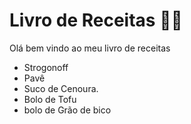 # Livro de Receitas :man_cook:

Olá bem vindo ao meu livro de receitas
+ Strogonoff
+ Pavê
+ Suco de Cenoura.
+ Bolo de Tofu
+ bolo de Grão de bico

